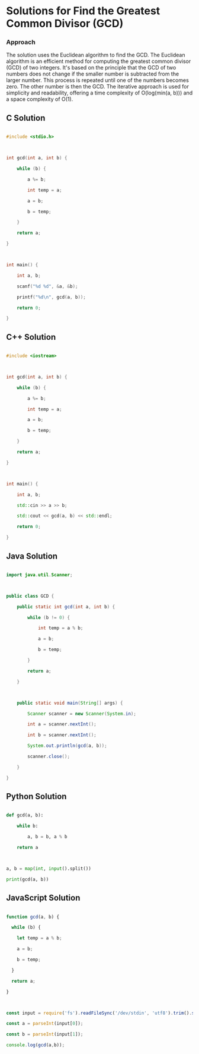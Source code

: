 # Solutions for Find the Greatest Common Divisor (GCD)

### Approach
The solution uses the Euclidean algorithm to find the GCD. The Euclidean algorithm is an efficient method for computing the greatest common divisor (GCD) of two integers. It's based on the principle that the GCD of two numbers does not change if the smaller number is subtracted from the larger number. This process is repeated until one of the numbers becomes zero. The other number is then the GCD.  The iterative approach is used for simplicity and readability, offering a time complexity of O(log(min(a, b))) and a space complexity of O(1).

## C Solution
```c
#include <stdio.h>

int gcd(int a, int b) {
    while (b) {
        a %= b;
        int temp = a;
        a = b;
        b = temp;
    }
    return a;
}

int main() {
    int a, b;
    scanf("%d %d", &a, &b);
    printf("%d\n", gcd(a, b));
    return 0;
}
```

## C++ Solution
```cpp
#include <iostream>

int gcd(int a, int b) {
    while (b) {
        a %= b;
        int temp = a;
        a = b;
        b = temp;
    }
    return a;
}

int main() {
    int a, b;
    std::cin >> a >> b;
    std::cout << gcd(a, b) << std::endl;
    return 0;
}
```

## Java Solution
```java
import java.util.Scanner;

public class GCD {
    public static int gcd(int a, int b) {
        while (b != 0) {
            int temp = a % b;
            a = b;
            b = temp;
        }
        return a;
    }

    public static void main(String[] args) {
        Scanner scanner = new Scanner(System.in);
        int a = scanner.nextInt();
        int b = scanner.nextInt();
        System.out.println(gcd(a, b));
        scanner.close();
    }
}
```

## Python Solution
```python
def gcd(a, b):
    while b:
        a, b = b, a % b
    return a

a, b = map(int, input().split())
print(gcd(a, b))
```

## JavaScript Solution
```javascript
function gcd(a, b) {
  while (b) {
    let temp = a % b;
    a = b;
    b = temp;
  }
  return a;
}

const input = require('fs').readFileSync('/dev/stdin', 'utf8').trim().split(' ');
const a = parseInt(input[0]);
const b = parseInt(input[1]);
console.log(gcd(a,b));
```